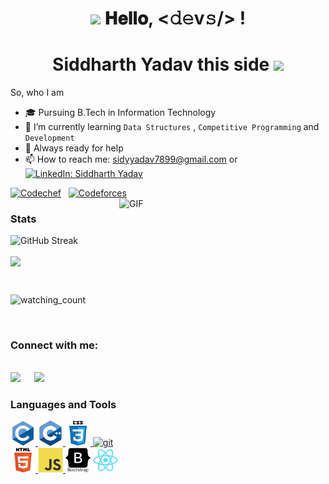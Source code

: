 <!-- ### Hi there 👋
-->
<h1 align="center"><img src="https://media.giphy.com/media/CV8n4vC6r9b5J3JZd9/giphy.gif" width="30px"> 𝐇𝐞𝐥𝐥𝐨, <𝚍𝚎v𝚜/> ! 
<br>
<h1 align="center">Siddharth Yadav this side  <img src="https://spinestaffing.com/wp-content/uploads/2021/03/giphy-6.gif" width="120px">
</h1>

So, who I am
- 🎓 Pursuing B.Tech in Information Technology
- 🌱 I’m currently learning `Data Structures` , `Competitive Programming` and `Development`
- 💬 Always ready for help
- 📫 How to reach me: sidyyadav7899@gmail.com or [![LinkedIn: Siddharth Yadav](https://img.shields.io/badge/-SiddharthYadav-blue?style=flat-square&logo=Linkedin&logoColor=white&link=https://www.linkedin.com/in/siddharth-yadav-472a62201/)](https://www.linkedin.com/in/siddharth-yadav-472a62201/)

[![Codechef](https://cp-logo.vercel.app/codechef/siddharth_1109)](https://www.codechef.com/users/siddharth_1109)&nbsp;&nbsp;&nbsp;[![Codeforces](https://cp-logo.vercel.app/codeforces/Sid_7899)](https://codeforces.com/profile/Sid_7899)
<img align="right" alt="GIF" src="https://github.com/abhisheknaiidu/abhisheknaiidu/blob/master/code.gif?raw=true" width="330" height="450" />
### Stats
![GitHub Streak](https://github-readme-streak-stats.herokuapp.com/?user=Siddharth7899&theme=tokyonight&count_private=true)

<a href="https://github.com/Siddharth7899/github-readme-stats"><img align="center" src="https://github-readme-stats.vercel.app/api/top-langs/?username=Siddharth7899&layout=compact&theme=buefy&hide_border=true" /></a>

<!--![GitHub Activity Graph](https://activity-graph.herokuapp.com/graph?username=Siddharth7899&theme=github&count_private=true)
<p align="left"> <a href="https://github.com/ryo-ma/github-profile-trophy"><img src="https://github-profile-trophy.vercel.app/?username=Siddharth7899" alt="Siddharth7899" /></a> </p>
-->
<br/>
<p align="left"> 
<img src="https://komarev.com/ghpvc/?username=manglam16&style=for-the-badge&color=brightgreen" alt="watching_count" />
 </p>
<br/>
<h3 align="left">Connect with me:</h3>
<p>
<br>	
<a target="_blank" href="https://www.linkedin.com/in/siddharth-yadav-472a62201/"><img src="https://img.shields.io/badge/-LinkedIn-0077B5?style=for-the-badge&logo=Linkedin&logoColor=white"></img></a>
&emsp;
<a target="_blank" href="mailto:sidyyadav7899@gmail.com"><img src="https://img.shields.io/badge/Gmail-D14836?style=for-the-badge&logo=gmail&logoColor=white"></img></a>
&emsp;
</p>

<h3>Languages and Tools</h3>
<p align="left"> 
 </a> <a href="https://www.cprogramming.com/" target="_blank"> <img src="https://raw.githubusercontent.com/devicons/devicon/master/icons/c/c-original.svg" alt="c" width="40" height="40"/> </a> <a href="https://www.w3schools.com/cpp/" target="_blank"> <img src="https://raw.githubusercontent.com/devicons/devicon/master/icons/cplusplus/cplusplus-original.svg" alt="cplusplus" width="40" height="40"/> </a> <a href="https://www.w3schools.com/css/" target="_blank"> <img src="https://raw.githubusercontent.com/devicons/devicon/master/icons/css3/css3-original-wordmark.svg" alt="css3" width="40" height="40"/> </a> <a href="https://git-scm.com/" target="_blank"> <img src="https://www.vectorlogo.zone/logos/git-scm/git-scm-icon.svg" alt="git" width="40" height="40"/> </a> <a href="https://www.w3.org/html/" target="_blank"> <img src="https://raw.githubusercontent.com/devicons/devicon/master/icons/html5/html5-original-wordmark.svg" alt="html5" width="40" height="40"/> </a> <a href="https://developer.mozilla.org/en-US/docs/Web/JavaScript" target="_blank"> <img src="https://raw.githubusercontent.com/devicons/devicon/master/icons/javascript/javascript-original.svg" alt="javascript" width="40" height="40"/> </a>
 <img src="https://raw.githubusercontent.com/devicons/devicon/master/icons/bootstrap/bootstrap-plain-wordmark.svg" alt="bootstrap" width="40" height="40"/> </a>
 <img src="https://raw.githubusercontent.com/devicons/devicon/master/icons/react/react-original.svg" alt="Reactjs" width="40" height="40"/> </a>
<br>
